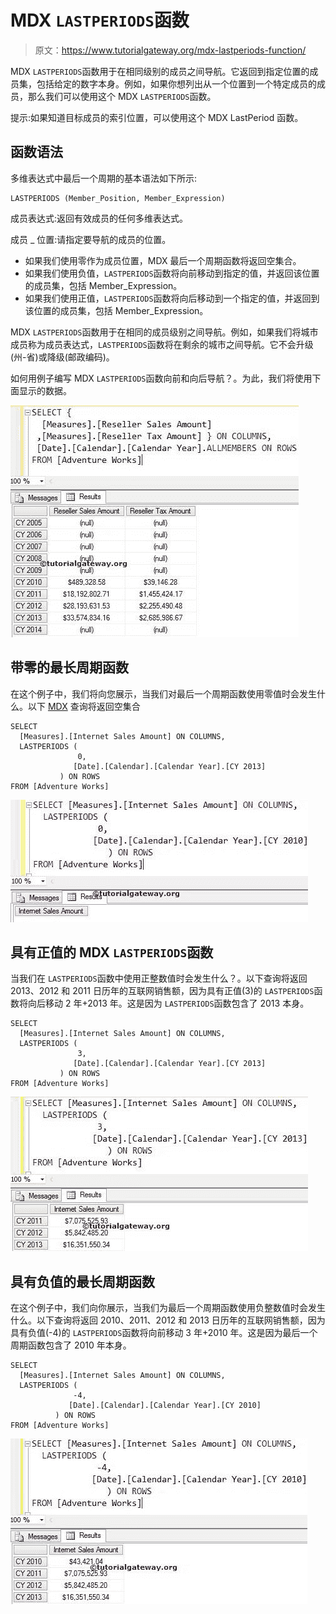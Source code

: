 # MDX `LASTPERIODS`函数

> 原文：<https://www.tutorialgateway.org/mdx-lastperiods-function/>

MDX `LASTPERIODS`函数用于在相同级别的成员之间导航。它返回到指定位置的成员集，包括给定的数字本身。例如，如果你想列出从一个位置到一个特定成员的成员，那么我们可以使用这个 MDX `LASTPERIODS`函数。

提示:如果知道目标成员的索引位置，可以使用这个 MDX LastPeriod 函数。

## 函数语法

多维表达式中最后一个周期的基本语法如下所示:

```
LASTPERIODS (Member_Position, Member_Expression)
```

成员表达式:返回有效成员的任何多维表达式。

成员 _ 位置:请指定要导航的成员的位置。

*   如果我们使用零作为成员位置，MDX 最后一个周期函数将返回空集合。
*   如果我们使用负值，`LASTPERIODS`函数将向前移动到指定的值，并返回该位置的成员集，包括 Member_Expression。
*   如果我们使用正值，`LASTPERIODS`函数将向后移动到一个指定的值，并返回到该位置的成员集，包括 Member_Expression。

MDX `LASTPERIODS`函数用于在相同的成员级别之间导航。例如，如果我们将城市成员称为成员表达式，`LASTPERIODS`函数将在剩余的城市之间导航。它不会升级(州-省)或降级(邮政编码)。

如何用例子编写 MDX `LASTPERIODS`函数向前和向后导航？。为此，我们将使用下面显示的数据。

![MDX LASTPERIODS FUNCTION](img/424dd1abf56a523998b5be3003916379.png)

## 带零的最长周期函数

在这个例子中，我们将向您展示，当我们对最后一个周期函数使用零值时会发生什么。以下 [MDX](https://www.tutorialgateway.org/mdx/) 查询将返回空集合

```
SELECT 
  [Measures].[Internet Sales Amount] ON COLUMNS,
  LASTPERIODS (
               0, 
              [Date].[Calendar].[Calendar Year].[CY 2013] 
	       ) ON ROWS
FROM [Adventure Works]
```

![MDX LASTPERIODS FUNCTION 1](img/38c1adfa0660f9785d0d8c708298ffbc.png)

## 具有正值的 MDX `LASTPERIODS`函数

当我们在 `LASTPERIODS`函数中使用正整数值时会发生什么？。以下查询将返回 2013、2012 和 2011 日历年的互联网销售额，因为具有正值(3)的 `LASTPERIODS`函数将向后移动 2 年+2013 年。这是因为 `LASTPERIODS`函数包含了 2013 本身。

```
SELECT 
  [Measures].[Internet Sales Amount] ON COLUMNS,
  LASTPERIODS (
               3, 
              [Date].[Calendar].[Calendar Year].[CY 2013] 
	       ) ON ROWS
FROM [Adventure Works]
```

![MDX LASTPERIODS FUNCTION 2](img/76d6bc33df56524be612ae4aaedc4424.png)

## 具有负值的最长周期函数

在这个例子中，我们向你展示，当我们为最后一个周期函数使用负整数值时会发生什么。以下查询将返回 2010、2011、2012 和 2013 日历年的互联网销售额，因为具有负值(-4)的 `LASTPERIODS`函数将向前移动 3 年+2010 年。这是因为最后一个周期函数包含了 2010 年本身。

```
SELECT 
  [Measures].[Internet Sales Amount] ON COLUMNS,
  LASTPERIODS (
              -4, 
             [Date].[Calendar].[Calendar Year].[CY 2010] 
	      ) ON ROWS
FROM [Adventure Works]
```

![MDX LASTPERIODS FUNCTION 3](img/a05370a1e021c0265d2fda5cfe3e5d65.png)